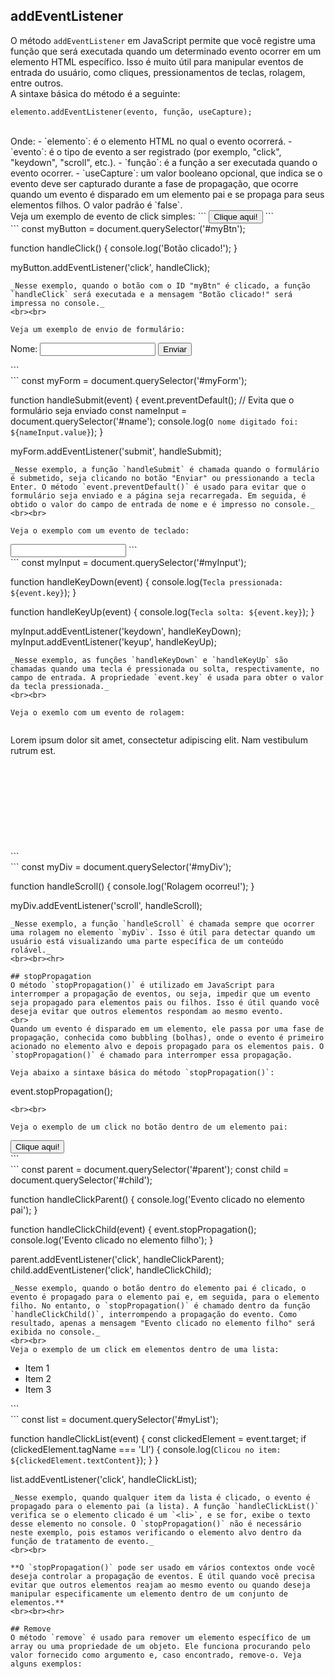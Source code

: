 ## addEventListener
O método `addEventListener` em JavaScript permite que você registre uma função que será executada quando um determinado evento ocorrer em um elemento HTML específico. Isso é muito útil para manipular eventos de entrada do usuário, como cliques, pressionamentos de teclas, rolagem, entre outros.
<br>
A sintaxe básica do método é a seguinte:

```
elemento.addEventListener(evento, função, useCapture);
```
<br>
Onde:
- `elemento`: é o elemento HTML no qual o evento ocorrerá.
- `evento`: é o tipo de evento a ser registrado (por exemplo, "click", "keydown", "scroll", etc.).
- `função`: é a função a ser executada quando o evento ocorrer.
- `useCapture`: um valor booleano opcional, que indica se o evento deve ser capturado durante a fase de propagação, que ocorre quando um evento é disparado em um elemento pai e se propaga para seus elementos filhos. O valor padrão é `false`.
<br>
Veja um exemplo de evento de click simples:
```
<button id="myBtn">Clique aqui!</button>
```
<br>
```
const myButton = document.querySelector('#myBtn');

function handleClick() {
  console.log('Botão clicado!');
}

myButton.addEventListener('click', handleClick);
```
_Nesse exemplo, quando o botão com o ID "myBtn" é clicado, a função `handleClick` será executada e a mensagem "Botão clicado!" será impressa no console._
<br><br>

Veja um exemplo de envio de formulário:
```
<form id="myForm">
  <label for="name">Nome:</label>
  <input type="text" id="name">
  <button type="submit">Enviar</button>
</form>
```
<br>
```
const myForm = document.querySelector('#myForm');

function handleSubmit(event) {
  event.preventDefault(); // Evita que o formulário seja enviado
  const nameInput = document.querySelector('#name');
  console.log(`O nome digitado foi: ${nameInput.value}`);
}

myForm.addEventListener('submit', handleSubmit);
```
_Nesse exemplo, a função `handleSubmit` é chamada quando o formulário é submetido, seja clicando no botão "Enviar" ou pressionando a tecla Enter. O método `event.preventDefault()` é usado para evitar que o formulário seja enviado e a página seja recarregada. Em seguida, é obtido o valor do campo de entrada de nome e é impresso no console._
<br><br>

Veja o exemplo com um evento de teclado:
```
<input type="text" id="myInput">
```
<br>
```
const myInput = document.querySelector('#myInput');

function handleKeyDown(event) {
  console.log(`Tecla pressionada: ${event.key}`);
}

function handleKeyUp(event) {
  console.log(`Tecla solta: ${event.key}`);
}

myInput.addEventListener('keydown', handleKeyDown);
myInput.addEventListener('keyup', handleKeyUp);
```
_Nesse exemplo, as funções `handleKeyDown` e `handleKeyUp` são chamadas quando uma tecla é pressionada ou solta, respectivamente, no campo de entrada. A propriedade `event.key` é usada para obter o valor da tecla pressionada._
<br><br>

Veja o exemlo com um evento de rolagem:
```
<div id="myDiv" style="height: 200px; overflow: auto;">
  <p>Lorem ipsum dolor sit amet, consectetur adipiscing elit. Nam vestibulum rutrum est.</p>
</div>
```
<br>
```
const myDiv = document.querySelector('#myDiv');

function handleScroll() {
  console.log('Rolagem ocorreu!');
}

myDiv.addEventListener('scroll', handleScroll);
```
_Nesse exemplo, a função `handleScroll` é chamada sempre que ocorrer uma rolagem no elemento `myDiv`. Isso é útil para detectar quando um usuário está visualizando uma parte específica de um conteúdo rolável._
<br><br><hr>

## stopPropagation
O método `stopPropagation()` é utilizado em JavaScript para interromper a propagação de eventos, ou seja, impedir que um evento seja propagado para elementos pais ou filhos. Isso é útil quando você deseja evitar que outros elementos respondam ao mesmo evento.
<br>
Quando um evento é disparado em um elemento, ele passa por uma fase de propagação, conhecida como bubbling (bolhas), onde o evento é primeiro acionado no elemento alvo e depois propagado para os elementos pais. O `stopPropagation()` é chamado para interromper essa propagação.

Veja abaixo a sintaxe básica do método `stopPropagation()`:

```
event.stopPropagation();
```
<br><br>

Veja o exemplo de um click no botão dentro de um elemento pai:
```
<div id="parent">
  <button id="child">Clique aqui!</button>
</div>
```
<br>
```
const parent = document.querySelector('#parent');
const child = document.querySelector('#child');

function handleClickParent() {
  console.log('Evento clicado no elemento pai');
}

function handleClickChild(event) {
  event.stopPropagation();
  console.log('Evento clicado no elemento filho');
}

parent.addEventListener('click', handleClickParent);
child.addEventListener('click', handleClickChild);
```
_Nesse exemplo, quando o botão dentro do elemento pai é clicado, o evento é propagado para o elemento pai e, em seguida, para o elemento filho. No entanto, o `stopPropagation()` é chamado dentro da função `handleClickChild()`, interrompendo a propagação do evento. Como resultado, apenas a mensagem "Evento clicado no elemento filho" será exibida no console._
<br><br>
Veja o exemplo de um click em elementos dentro de uma lista:
```
<ul id="myList">
  <li>Item 1</li>
  <li>Item 2</li>
  <li>Item 3</li>
</ul>
```
<br>
```
const list = document.querySelector('#myList');

function handleClickList(event) {
  const clickedElement = event.target;
  if (clickedElement.tagName === 'LI') {
    console.log(`Clicou no item: ${clickedElement.textContent}`);
  }
}

list.addEventListener('click', handleClickList);
```
_Nesse exemplo, quando qualquer item da lista é clicado, o evento é propagado para o elemento pai (a lista). A função `handleClickList()` verifica se o elemento clicado é um `<li>`, e se for, exibe o texto desse elemento no console. O `stopPropagation()` não é necessário neste exemplo, pois estamos verificando o elemento alvo dentro da função de tratamento de evento._
<br><br>

**O `stopPropagation()` pode ser usado em vários contextos onde você deseja controlar a propagação de eventos. É útil quando você precisa evitar que outros elementos reajam ao mesmo evento ou quando deseja manipular especificamente um elemento dentro de um conjunto de elementos.**
<br><br><hr>

## Remove
O método `remove` é usado para remover um elemento específico de um array ou uma propriedade de um objeto. Ele funciona procurando pelo valor fornecido como argumento e, caso encontrado, remove-o. Veja alguns exemplos:

